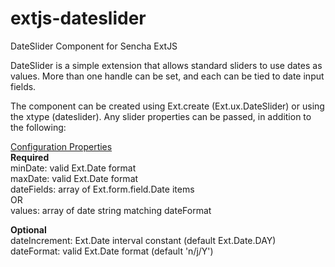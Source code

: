 extjs-dateslider
================

DateSlider Component for Sencha ExtJS

DateSlider is a simple extension that allows standard sliders to use dates as values. More than one handle can be set, and each can be tied to date input fields.

The component can be created using Ext.create (Ext.ux.DateSlider) or using the xtype (dateslider). Any slider properties can be passed, in addition to the following:

<u>Configuration Properties</u><br/>
<b>Required</b><br/>
minDate: valid Ext.Date format<br/>
maxDate: valid Ext.Date format<br/>
dateFields: array of Ext.form.field.Date items<br/>
OR<br/>
values: array of date string matching dateFormat<br/>

<b>Optional</b><br/>
dateIncrement: Ext.Date interval constant (default Ext.Date.DAY)<br/>
dateFormat: valid Ext.Date format (default 'n/j/Y')<br/>

